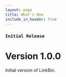 ```yaml
---
layout: page
title: What's New
include_in_header: true
---
```


### `Initial Release`
# **Version 1.0.0**
Initial version of LinkBin.